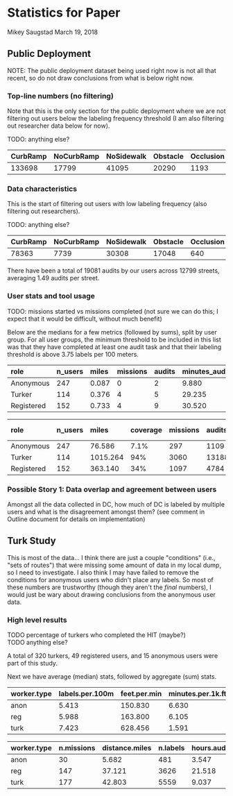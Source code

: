 Statistics for Paper
================
Mikey Saugstad
March 19, 2018

Public Deployment
-----------------

NOTE: The public deployment dataset being used right now is not all that recent, so do not draw conclusions from what is below right now.

### Top-line numbers (no filtering)

Note that this is the only section for the public deployment where we are not filtering out users below the labeling frequency threshold (I am also filtering out researcher data below for now).

TODO: anything else?

| CurbRamp | NoCurbRamp | NoSidewalk | Obstacle | Occlusion | Other | SurfaceProblem | Total  |
|:---------|:-----------|:-----------|:---------|:----------|:------|:---------------|:-------|
| 133698   | 17799      | 41095      | 20290    | 1193      | 1317  | 7665           | 223057 |

### Data characteristics

This is the start of filtering out users with low labeling frequency (also filtering out researchers).

TODO: anything else?

| CurbRamp | NoCurbRamp | NoSidewalk | Obstacle | Occlusion | Other | SurfaceProblem | Total  |
|:---------|:-----------|:-----------|:---------|:----------|:------|:---------------|:-------|
| 78363    | 7739       | 30308      | 17048    | 640       | 1008  | 4203           | 139309 |

There have been a total of 19081 audits by our users across 12799 streets, averaging 1.49 audits per street.

### User stats and tool usage

TODO: missions started vs missions completed (not sure we can do this; I expect that it would be difficult, without much benefit)

Below are the medians for a few metrics (followed by sums), split by user group. For all user groups, the minimum threshold to be included in this list was that they have completed at least one audit task and that their labeling threshold is above 3.75 labels per 100 meters.

| role       | n\_users | miles | missions | audits | minutes\_audited | minutes\_per\_1k\_ft | labels | labels\_per\_100m | sessions | mins\_per\_sess |
|:-----------|:---------|:------|:---------|:-------|:-----------------|:---------------------|:-------|:------------------|:---------|:----------------|
| Anonymous  | 247      | 0.087 | 0        | 2      | 9.880            | 16.144               | 10     | 6.815             | 2        | 5.470           |
| Turker     | 114      | 0.376 | 4        | 5      | 29.235           | 12.322               | 56     | 7.642             | 1        | 27.020          |
| Registered | 152      | 0.733 | 4        | 9      | 30.520           | 7.225                | 66     | 6.051             | 1        | 20.323          |

| role       | n\_users | miles    | coverage | missions | audits | hours\_audited | labels | &gt;1 sess |
|:-----------|:---------|:---------|:---------|:---------|:-------|:---------------|:-------|:-----------|
| Anonymous  | 247      | 76.586   | 7.1%     | 297      | 1109   | 65.259         | 7361   | 71%        |
| Turker     | 114      | 1015.264 | 94%      | 3060     | 13188  | 442.177        | 100732 | 25%        |
| Registered | 152      | 363.140  | 34%      | 1097     | 4784   | 140.594        | 31216  | 39%        |

### Possible Story 1: Data overlap and agreement between users

Amongst all the data collected in DC, how much of DC is labeled by multiple users and what is the disagreement amongst them? (see comment in Outline document for details on implementation)

Turk Study
----------

This is most of the data... I think there are just a couple "conditions" (i.e., "sets of routes") that were missing some amount of data in my local dump, so I need to investigate. I also think I may have failed to remove the conditions for anonymous users who didn't place any labels. So most of these numbers are trustworthy (though they aren't the *final* numbers), I would just be wary about drawing conclusions from the anonymous user data.

### High level results

TODO percentage of turkers who completed the HIT (maybe?) <br> TODO anything else?

A total of 320 turkers, 49 registered users, and 15 anonymous users were part of this study.

Next we have average (median) stats, followed by aggregate (sum) stats.

| worker.type | labels.per.100m | feet.per.min | minutes.per.1k.ft | minutes\_audited |
|:------------|:----------------|:-------------|:------------------|:-----------------|
| anon        | 5.413           | 150.830      | 6.630             | 13.260           |
| reg         | 5.988           | 163.800      | 6.105             | 24.420           |
| turk        | 7.423           | 628.456      | 1.591             | 6.365            |

| worker.type | n.missions | distance.miles | n.labels | hours.audited |
|:------------|:-----------|:---------------|:---------|:--------------|
| anon        | 30         | 5.682          | 481      | 3.547         |
| reg         | 147        | 37.121         | 3626     | 21.518        |
| turk        | 177        | 42.803         | 5559     | 9.037         |
